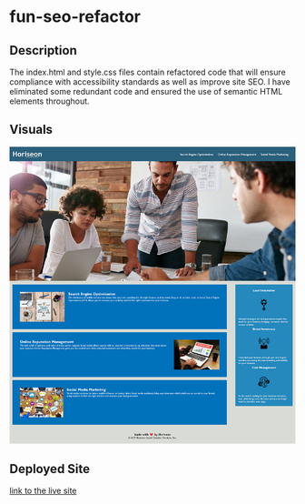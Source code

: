 # fun-seo-refactor


## Description
The index.html and style.css files contain refactored code that will ensure compliance with accessibility standards as well as improve site SEO. I have eliminated some redundant code and ensured the use of semantic HTML elements throughout.

## Visuals
![screenshot of updated page](./assets/images/my-file.png)

## Deployed Site
[link to the live site](https://sean-duiser.github.io/fun-seo-refactor/) 
